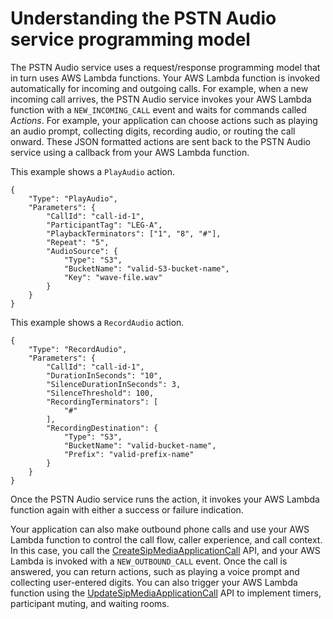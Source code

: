 # Understanding the PSTN Audio service programming model<a name="pstn-model"></a>

The PSTN Audio service uses a request/response programming model that in turn uses AWS Lambda functions\. Your AWS Lambda function is invoked automatically for incoming and outgoing calls\. For example, when a new incoming call arrives, the PSTN Audio service invokes your AWS Lambda function with a `NEW_INCOMING_CALL` event and waits for commands called *Actions*\. For example, your application can choose actions such as playing an audio prompt, collecting digits, recording audio, or routing the call onward\. These JSON formatted actions are sent back to the PSTN Audio service using a callback from your AWS Lambda function\. 

This example shows a `PlayAudio` action\.

```
{
    "Type": "PlayAudio",
    "Parameters": {
        "CallId": "call-id-1",
        "ParticipantTag": "LEG-A",
        "PlaybackTerminators": ["1", "8", "#"],
        "Repeat": "5",
        "AudioSource": {
            "Type": "S3",
            "BucketName": "valid-S3-bucket-name",
            "Key": "wave-file.wav"
        }
    }
}
```

This example shows a `RecordAudio` action\.

```
{
    "Type": "RecordAudio",
    "Parameters": {
        "CallId": "call-id-1",
        "DurationInSeconds": "10",
        "SilenceDurationInSeconds": 3,
        "SilenceThreshold": 100,
        "RecordingTerminators": [
            "#"
        ],
        "RecordingDestination": {
            "Type": "S3",
            "BucketName": "valid-bucket-name",
            "Prefix": "valid-prefix-name"
        }
    }
}
```

Once the PSTN Audio service runs the action, it invokes your AWS Lambda function again with either a success or failure indication\. 

Your application can also make outbound phone calls and use your AWS Lambda function to control the call flow, caller experience, and call context\. In this case, you call the [CreateSipMediaApplicationCall](https://docs.aws.amazon.com/chime-sdk/latest/APIReference/API_CreateSipMediaApplicationCall.html) API, and your AWS Lambda is invoked with a `NEW_OUTBOUND_CALL` event\. Once the call is answered, you can return actions, such as playing a voice prompt and collecting user\-entered digits\. You can also trigger your AWS Lambda function using the [UpdateSipMediaApplicationCall](https://docs.aws.amazon.com/chime-sdk/latest/APIReference/API_UpdateSipMediaApplicationCall.html) API to implement timers, participant muting, and waiting rooms\.
